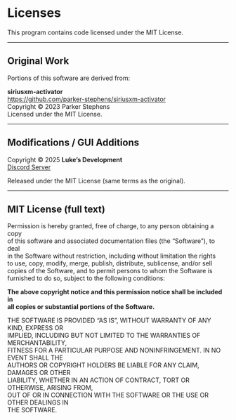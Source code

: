 # Licenses

This program contains code licensed under the MIT License.

---

## Original Work

Portions of this software are derived from:

**siriusxm-activator**  
<https://github.com/parker-stephens/siriusxm-activator>  
Copyright © 2023 Parker Stephens  
Licensed under the MIT License.

---

## Modifications / GUI Additions

Copyright © 2025 **Luke’s Development**  
[Discord Server](https://discord.gg/9mNkfsEHcG)

Released under the MIT License (same terms as the original).

---

## MIT License (full text)

Permission is hereby granted, free of charge, to any person obtaining a copy  
of this software and associated documentation files (the “Software”), to deal  
in the Software without restriction, including without limitation the rights  
to use, copy, modify, merge, publish, distribute, sublicense, and/or sell  
copies of the Software, and to permit persons to whom the Software is  
furnished to do so, subject to the following conditions:

**The above copyright notice and this permission notice shall be included in  
all copies or substantial portions of the Software.**

THE SOFTWARE IS PROVIDED “AS IS”, WITHOUT WARRANTY OF ANY KIND, EXPRESS OR  
IMPLIED, INCLUDING BUT NOT LIMITED TO THE WARRANTIES OF MERCHANTABILITY,  
FITNESS FOR A PARTICULAR PURPOSE AND NONINFRINGEMENT. IN NO EVENT SHALL THE  
AUTHORS OR COPYRIGHT HOLDERS BE LIABLE FOR ANY CLAIM, DAMAGES OR OTHER  
LIABILITY, WHETHER IN AN ACTION OF CONTRACT, TORT OR OTHERWISE, ARISING FROM,  
OUT OF OR IN CONNECTION WITH THE SOFTWARE OR THE USE OR OTHER DEALINGS IN  
THE SOFTWARE.

